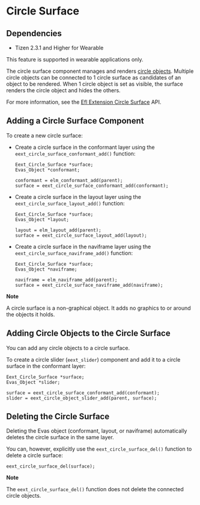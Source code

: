 # Circle Surface

## Dependencies

- Tizen 2.3.1 and Higher for Wearable

This feature is supported in wearable applications only.

The circle surface component manages and renders [circle objects](component-circ-object-wn.md). Multiple circle objects can be connected to 1 circle surface as candidates of an object to be rendered. When 1 circle object is set as visible, the surface renders the circle object and hides the others.

For more information, see the [Efl Extension Circle Surface](../../../../../org.tizen.native.wearable.apireference/group__CAPI__EFL__EXTENSION__CIRCLE__SURFACE__MODULE.html) API.

## Adding a Circle Surface Component

To create a new circle surface:

- Create a circle surface in the conformant layer using the `eext_circle_surface_conformant_add()` function:

  ```
  Eext_Circle_Surface *surface;
  Evas_Object *conformant;

  conformant = elm_conformant_add(parent);
  surface = eext_circle_surface_conformant_add(conformant);
  ```

- Create a circle surface in the layout layer using the `eext_circle_surface_layout_add()` function:

  ```
  Eext_Circle_Surface *surface;
  Evas_Object *layout;

  layout = elm_layout_add(parent);
  surface = eext_circle_surface_layout_add(layout);
  ```

- Create a circle surface in the naviframe layer using the `eext_circle_surface_naviframe_add()` function:

  ```
  Eext_Circle_Surface *surface;
  Evas_Object *naviframe;

  naviframe = elm_naviframe_add(parent);
  surface = eext_circle_surface_naviframe_add(naviframe);
  ```

**Note**

A circle surface is a non-graphical object. It adds no graphics to or around the objects it holds.

## Adding Circle Objects to the Circle Surface

You can add any circle objects to a circle surface.

To create a circle slider (`eext_slider`) component and add it to a circle surface in the conformant layer:

```
Eext_Circle_Surface *surface;
Evas_Object *slider;

surface = eext_circle_surface_conformant_add(conformant);
slider = eext_circle_object_slider_add(parent, surface);
```

## Deleting the Circle Surface

Deleting the Evas object (conformant, layout, or naviframe) automatically deletes the circle surface in the same layer.

You can, however, explicitly use the `eext_circle_surface_del()` function to delete a circle surface:

```
eext_circle_surface_del(surface);
```

**Note**

The `eext_circle_surface_del()` function does not delete the connected circle objects.